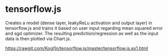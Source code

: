 # tensorflow.js
Creates a model (dense layer, leakyReLu activation and output layer) in tensorflow.js and trains it based on user input regarding mean squared error and sgd optimizer. The resulting prediction/regression as well as the input data is then plotted via Chart.js.

https://rawgit.com/Kogl1n/tensorflow.js/master/tensorflow.js.ex1.html
